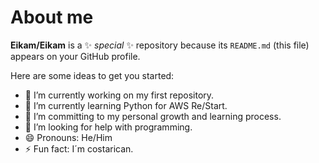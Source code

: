 # About me


**Eikam/Eikam** is a ✨ _special_ ✨ repository because its `README.md` (this file) appears on your GitHub profile.

Here are some ideas to get you started:

- 🔭 I’m currently working on my first repository.
- 🌱 I’m currently learning Python for AWS Re/Start.
- 👯 I’m committing to my personal growth and learning process.
- 🤔 I’m looking for help with programming.
- 😄 Pronouns: He/Him
- ⚡ Fun fact: I´m costarican.

